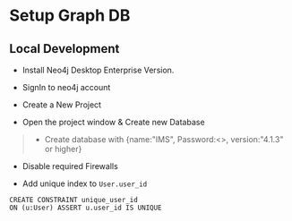 # Setup Graph DB

## Local Development

- Install Neo4j Desktop Enterprise Version.

- SignIn to neo4j account

- Create a New Project

- Open the project window & Create new Database

> - Create database with {name:"IMS", Password:<>, version:"4.1.3" or higher}

- Disable required Firewalls

- Add unique index to `User.user_id`

```cypher
CREATE CONSTRAINT unique_user_id
ON (u:User) ASSERT u.user_id IS UNIQUE
```
